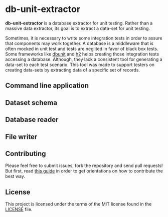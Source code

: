 # db-unit-extractor

**db-unit-extractor** is a database extractor for unit testing. Rather than a massive data extractor, its goal is to extract a data-set for unit testing. 

Sometimes, it is necessary to write some integration tests in order to assure that components may work together. A database is a middleware that is often mocked in unit test and tests are neglited in favor of black box tests. Some frameworks like [dbunit](https://www.dbunit.org/) and [h2](https://www.h2database.com) helps creating those integration tests accessing a database. Although, they lack a consistent tool for generating a data-set to each test scenario. This tool was made to support testers on creating data-sets by extracting data of a specific set of records.

## Command line application

## Dataset schema

## Database reader

## File writer

## Contributing
Please feel free to submit issues, fork the repository and send pull requests! But first, read [this guide](./CONTRIBUTING.md) in order to get orientations on how to contribute the best way.

## License
This project is licensed under the terms of the MIT license found in the [LICENSE](./LICENSE) file.
